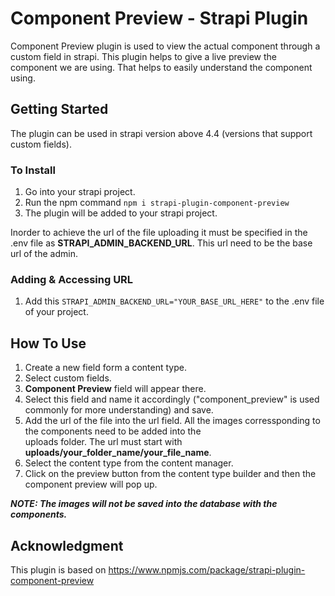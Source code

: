 # Component Preview - Strapi Plugin

Component Preview plugin is used to view the actual component through a custom field in strapi. This plugin helps to give a live preview the component we are using. That helps to easily understand the component using.

## Getting Started

The plugin can be used in strapi version above 4.4 (versions that support custom fields).


### To Install

1. Go into your strapi project.
2. Run the npm command `npm i strapi-plugin-component-preview`
3. The plugin will be added to your strapi project.

Inorder to achieve the url of the file uploading it must be specified in the .env file as **STRAPI_ADMIN_BACKEND_URL**. This url need to be the base url of the admin.

### Adding & Accessing URL

1. Add this `STRAPI_ADMIN_BACKEND_URL="YOUR_BASE_URL_HERE"` to the .env file of your project.

## How To Use

1.  Create a new field form a content type.
2.  Select custom fields.
3.  **Component Preview** field will appear there.
4.  Select this field and name it accordingly ("component_preview" is used commonly for more understanding) and save.
5.  Add the url of the file into the url field. All the images corressponding to the components need to be added into the  
     uploads folder. The url must start with **uploads/your_folder_name/your_file_name**.
6.  Select the content type from the content manager.
7.  Click on the preview button from the content type builder and then the component preview will pop up.

**_NOTE: The images will not be saved into the database with the components._**


## Acknowledgment
This plugin is based on https://www.npmjs.com/package/strapi-plugin-component-preview
